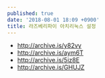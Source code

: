 ```yaml
---
published: true
date: '2018-08-01 18:09 +0900'
title: 라즈베리파이 아치리눅스 설정
---
```

- <http://archive.is/y82vy>
- <http://archive.is/aym6T>
- <http://archive.is/5iz8E>
- <http://archive.is/GHUJZ>
